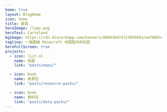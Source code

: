 ```yaml
---
home: true
layout: BlogHome
icon: home
title: 首頁
heroImage: /logo.png
heroText: Cartoland
bgImage: https://cdn.discordapp.com/banners/886936474723950603/e470865c6469ed45bd6d72a8a38894a1.webp?size=4096
tagline: 一個圍繞 Minecraft 地圖製作的社區
heroFullScreen: true
projects:
  - icon: list-ol
    name: 地圖
    link: "posts/maps/"

  - icon: book
    name: 資源包
    link: "posts/resource-packs/"

  - icon: book
    name: 資料包
    link: "posts/data-packs/"
---
```


